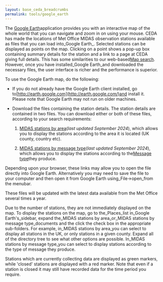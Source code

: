 ```yaml
---
layout: base_ceda_breadcrumbs
permalink: tools/google_earth
---
```



The [Google Earth](http://earth.google.com/)application provides you with an interactive map of the whole world that you can navigate and zoom in on using your mouse. CEDA has made the locations of Met Office MIDAS observation stations available as files that you can load into_Google Earth_. Selected stations can be displayed as points on the map. Clicking on a point shows a pop-up box containing summary details for the station and a link to a page at CEDA giving full details. This has some similarities to our web-based[Map search](http://utils.ceda.ac.uk/cgi-bin/midas_stations/midas_googlemap.cgi). However, once you have installed_Google Earth_and downloaded the necessary files, the user interface is richer and the performance is superior.

To use the Google Earth map, do the following:

* If you do not already have the Google Earth client installed, go to[http://earth.google.com](http://earth.google.com/)and install it. Please note that Google Earth may not run on older machines.
    
* Download the files containing the station details. The station details are contained in two files. You can download either or both of these files, according to your search requirements:
    
    1.  [MIDAS stations by area](https://artefacts.ceda.ac.uk/midas/midas_stations_by_area.kmz)(_last updated September 2024_), which allows you to display the stations according to the area it is located (UK county, country etc).
        
    2.  [MIDAS stations by message type](https://artefacts.ceda.ac.uk/midas/midas_stations_by_message_type.kmz)(_last updated September 2024_), which allows you to display the stations according to the[Message type](http://archive.ceda.ac.uk/midas_stations/met_domains)they produce.
    

Depending upon your browser, these links may allow you to open the file directly into Google Earth. Alternatively you may need to save the file to your computer and then open it from Google Earth using_File->open_from the menubar.

These files will be updated with the latest data available from the Met Office several times a year.

Due to the number of stations, they are not immediately displayed on the map. To display the stations on the map, go to the_Places_list in_Google Earth's_sidebar, expand the_MIDAS stations by area_or_MIDAS stations by message type_documents and the click the check box in the appropriate sub-folders. For example, in_MIDAS stations by area_you can select to display all stations in the UK, or only stations in a given county. Expand all of the directory tree to see what other options are possible. In_MIDAS stations by message type_you can select to display stations according to the type of message they produce.

Stations which are currently collecting data are displayed as green markers, while 'closed' stations are displayed with a red marker. Note that even if a station is closed it may still have recorded data for the time period you require.
